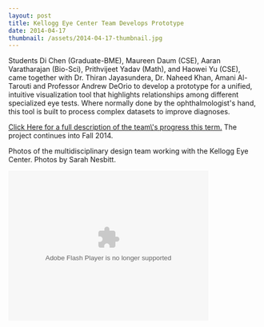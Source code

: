 ```yaml
---
layout: post
title: Kellogg Eye Center Team Develops Prototype
date: 2014-04-17
thumbnail: /assets/2014-04-17-thumbnail.jpg
---
```


Students Di Chen (Graduate-BME), Maureen Daum (CSE), Aaran Varatharajan (Bio-Sci), Prithvijeet Yadav (Math), and Haowei Yu (CSE), came together with Dr. Thiran Jayasundera, Dr. Naheed Khan, Amani Al-Tarouti and Professor Andrew DeOrio to develop a prototype for a unified, intuitive visualization tool that highlights relationships among different specialized eye tests.  Where normally done by the ophthalmologist\'s hand, this tool is built to process complex datasets to improve diagnoses.

<a href="http://mdp.engin.umich.edu/42014newsletter/#subnav-0" target="_blank">
Click Here for a full description of the team\'s progress this term.</a> The project continues into Fall 2014.

Photos of the multidisciplinary design team working with the Kellogg Eye Center.  Photos by Sarah Nesbitt.

<object width="400" height="300" type="application/x-shockwave-flash">
  <param name="flashvars" value="offsite=true&lang=en-us&page_show_url=%2Fphotos%2Fmdp-umich%2Fsets%2F72157642460724465%2Fshow%2F&page_show_back_url=%2Fphotos%2Fmdp-umich%2Fsets%2F72157642460724465%2F&set_id=72157642460724465&jump_to="></param>
  <param name="movie" value="https://www.flickr.com/apps/slideshow/show.swf?v=140556"></param>
  <param name="allowFullScreen" value="true"></param>
  <embed type="application/x-shockwave-flash" src="https://www.flickr.com/apps/slideshow/show.swf?v=140556" allowFullScreen="true" flashvars="offsite=true&lang=en-us&page_show_url=%2Fphotos%2Fmdp-umich%2Fsets%2F72157642460724465%2Fshow%2F&page_show_back_url=%2Fphotos%2Fmdp-umich%2Fsets%2F72157642460724465%2F&set_id=72157642460724465&jump_to=" width="400" height="300"></embed>
</object>
